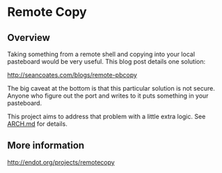 # Remote Copy

## Overview

Taking something from a remote shell and copying into your local pasteboard
would be very useful.  This blog post details one solution:

http://seancoates.com/blogs/remote-pbcopy

The big caveat at the bottom is that this particular solution is not secure.
Anyone who figure out the port and writes to it puts something in your
pasteboard.

This project aims to address that problem with a little extra logic.  See
[ARCH.md](ARCH.md) for details.

## More information

http://endot.org/projects/remotecopy
